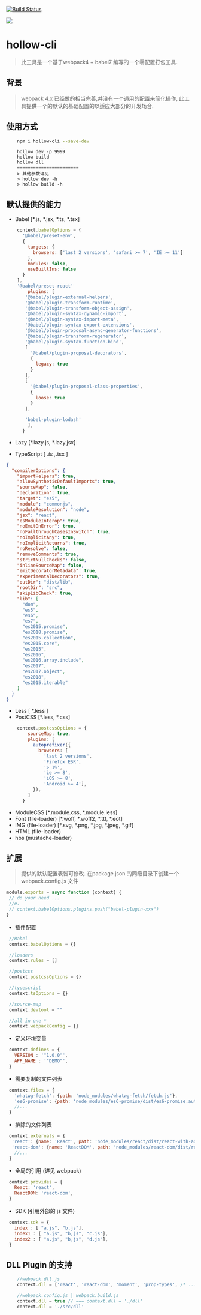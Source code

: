 [![Build Status](https://www.travis-ci.org/nanyuantingfeng/hollow-cli.svg?branch=master)](https://www.travis-ci.org/nanyuantingfeng/hollow-cli)

![](./assets/hollow.svg)


# hollow-cli
>此工具是一个基于webpack4 + babel7 编写的一个零配置打包工具.

## 背景
>webpack 4.x 已经做的相当完善,并没有一个通用的配置来简化操作,
>此工具提供一个的默认的基础配置的以适应大部分的开发场合.


## 使用方式
```bash
    npm i hollow-cli --save-dev
```
```CLI
    hollow dev -p 9999
    hollow build
    hollow dll
    =======================
    > 其他参数详见
    > hollow dev -h
    > hollow build -h
```


## 默认提供的能力

* Babel [*.js, *.jsx, *.ts, *.tsx]
```javascript
    context.babelOptions = {
      '@babel/preset-env',
      {
        targets: {
          browsers: ['last 2 versions', 'safari >= 7', 'IE >= 11']
        },
        modules: false,
        useBuiltIns: false
      }
    ],
    '@babel/preset-react'
        plugins: [
       '@babel/plugin-external-helpers',
       '@babel/plugin-transform-runtime',
       '@babel/plugin-transform-object-assign',
       '@babel/plugin-syntax-dynamic-import',
       '@babel/plugin-syntax-import-meta',
       '@babel/plugin-syntax-export-extensions',
       '@babel/plugin-proposal-async-generator-functions',
       '@babel/plugin-transform-regenerator',
       '@babel/plugin-syntax-function-bind',
       [
         '@babel/plugin-proposal-decorators',
         {
           legacy: true
         }
       ],
       [
         '@babel/plugin-proposal-class-properties',
         {
           loose: true
         }
       ],

       'babel-plugin-lodash'
        ],
      }
```
* Lazy [*.lazy.js, *.lazy.jsx]

* TypeScript [ *.ts ,*.tsx ]
```json
{
  "compilerOptions": {
    "importHelpers": true,
    "allowSyntheticDefaultImports": true,
    "sourceMap": false,
    "declaration": true,
    "target": "es5",
    "module": "commonjs",
    "moduleResolution": "node",
    "jsx": "react",
    "esModuleInterop": true,
    "noEmitOnError": true,
    "noFallthroughCasesInSwitch": true,
    "noImplicitAny": true,
    "noImplicitReturns": true,
    "noResolve": false,
    "removeComments": true,
    "strictNullChecks": false,
    "inlineSourceMap": false,
    "emitDecoratorMetadata": true,
    "experimentalDecorators": true,
    "outDir": "dist/lib",
    "rootDir": "src",
    "skipLibCheck": true,
    "lib": [
      "dom",
      "es5",
      "es6",
      "es7",
      "es2015.promise",
      "es2018.promise",
      "es2015.collection",
      "es2015.core",
      "es2015",
      "es2016",
      "es2016.array.include",
      "es2017",
      "es2017.object",
      "es2018",
      "es2015.iterable"
    ]
  }
}

```

* Less  [ *.less ]
* PostCSS  [*.less, *.css]
```javascript
    context.postcssOptions = {
        sourceMap: true,
        plugins: [
          autoprefixer({
            browsers: [
              'last 2 versions',
              'Firefox ESR',
              '> 1%',
              'ie >= 8',
              'iOS >= 8',
              'Android >= 4'],
          }),
        ]
      }
```
* ModuleCSS [*.module.css, *.module.less]
* Font (file-loader) [*.woff, *.woff2, *.ttf, *.eot]
* IMG (file-loader) [*.svg, *.png, *.jpg, *.jpeg, *.gif]
* HTML (file-loader)
* hbs (mustache-loader)

## 扩展
> 提供的默认配置表皆可修改.
> 在package.json 的同级目录下创建一个 webpack.config.js 文件

```javascript
module.exports = async function (context) {
 // do your need ...
 //e.
 // context.babelOptions.plugins.push("babel-plugin-xxx")
}
```

* 插件配置
```javascript
 //Babel
 context.babelOptions = {}

 //loaders
 context.rules = []

 //postcss
 context.postcssOptions = {}

 //typescript
 context.tsOptions = {}

 //source-map
 context.devtool = ""

 //all in one *
 context.webpackConfig = {}
```

* 定义环境变量
```javascript
 context.defines = {
   VERSION : '"1.0.0"',
   APP_NAME : '"DEMO"',
 }
```


* 需要复制的文件列表
```javascript
 context.files = {
   'whatwg-fetch': {path: 'node_modules/whatwg-fetch/fetch.js'},
   'es6-promise': {path: 'node_modules/es6-promise/dist/es6-promise.auto.min.js'},
   //...
 }
```

* 排除的文件列表
```javascript
 context.externals = {
  'react': {name: 'React', path: 'node_modules/react/dist/react-with-addons.js'},
  'react-dom': {name: 'ReactDOM', path: 'node_modules/react-dom/dist/react-dom.js'},
   //...
 }
```

* 全局的引用 (详见 webpack)
```javascript
 context.provides = {
   React: 'react',
   ReactDOM: 'react-dom',
 }
```

* SDK (引用外部的 js 文件)
```javascript
 context.sdk = {
   index : [ "a.js", "b,js"],
   index1 : [ "a.js", "b,js", "c.js"],
   index2 : [ "a.js", "b,js", "d.js"],
 }
```


## DLL Plugin 的支持

```javascript
    //webpack.dll.js
    context.dll = ['react', 'react-dom', 'moment', 'prop-types', /* ... */]

    //webpack.config.js | webpack.build.js
    context.dll = true // === context.dll = './dll'
    context.dll = './src/dll'
```
